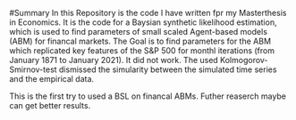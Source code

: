 #Summary
In this Repository is the code I have written fpr my Masterthesis in Economics.
It is the code for a Baysian synthetic likelihood estimation, which is used to find parameters of small scaled Agent-based models (ABM) for financal markets.
The Goal is to find parameters for the ABM which replicated key features of the S&P 500 for monthl iterations (from January 1871 to January 2021).
It did not work. The used Kolmogorov-Smirnov-test dismissed the simularity between the simulated time series and the empirical data.

This is the first try to used a BSL on financal ABMs. Futher reaserch maybe can get better results.
